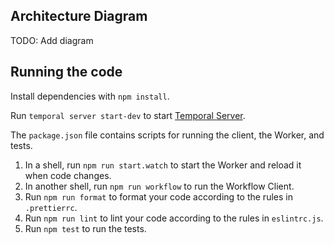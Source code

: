 ## Architecture Diagram
TODO: Add diagram

## Running the code

Install dependencies with `npm install`.

Run `temporal server start-dev` to start [Temporal Server](https://github.com/temporalio/cli/#installation).

The `package.json` file contains scripts for running the client, the Worker, and tests.

1. In a shell, run `npm run start.watch` to start the Worker and reload it when code changes.
1. In another shell, run `npm run workflow` to run the Workflow Client.
1. Run `npm run format` to format your code according to the rules in `.prettierrc`.
1. Run `npm run lint` to lint your code according to the rules in `eslintrc.js`.
1. Run `npm test` to run the tests.

